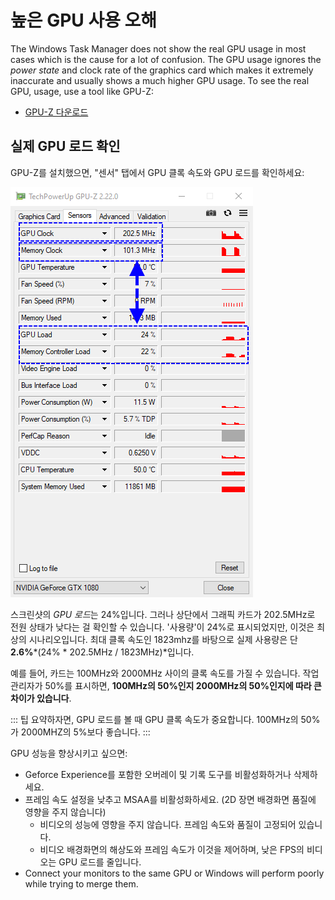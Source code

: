# 높은 GPU 사용 오해

The Windows Task Manager does not show the real GPU usage in most cases which is the cause for a lot of confusion. The GPU usage ignores the *power state* and clock rate of the graphics card which makes it extremely inaccurate and usually shows a much higher GPU usage. To see the real GPU, usage, use a tool like GPU-Z:

* [GPU-Z 다운로드](https://www.techpowerup.com/gpuz/)

## 실제 GPU 로드 확인

GPU-Z를 설치했으면, "센서" 탭에서 GPU 클록 속도와 GPU 로드를 확인하세요:

![Real GPU usage](./gpuz.png)

스크린샷의 *GPU 로드*는 24%입니다. 그러나 상단에서 그래픽 카드가 202.5MHz로 전원 상태가 낮다는 걸 확인할 수 있습니다. '사용량'이 24%로 표시되었지만, 이것은 최상의 시나리오입니다. 최대 클록 속도인 1823mhz를 바탕으로 실제 사용량은 단 **2.6%***(24% * 202.5MHz / 1823MHz)*입니다.

예를 들어, 카드는 100MHz와 2000MHz 사이의 클록 속도를 가질 수 있습니다. 작업 관리자가 50%를 표시하면, **100MHz의 50%인지 2000MHz의 50%인지에 따라 큰 차이가 있습니다**.

::: 팁 요약하자면, GPU 로드를 볼 때 GPU 클록 속도가 중요합니다. 100MHz의 50%가 2000MHZ의 5%보다 좋습니다. :::

GPU 성능을 향상시키고 싶으면:

* Geforce Experience를 포함한 오버레이 및 기록 도구를 비활성화하거나 삭제하세요.
* 프레임 속도 설정을 낮추고 MSAA를 비활성화하세요. (2D 장면 배경화면 품질에 영향을 주지 않습니다)
    * 비디오의 성능에 영향을 주지 않습니다. 프레임 속도와 품질이 고정되어 있습니다.
    * 비디오 배경화면의 해상도와 프레임 속도가 이것을 제어하며, 낮은 FPS의 비디오는 GPU 로드를 줄입니다.
* Connect your monitors to the same GPU or Windows will perform poorly while trying to merge them.